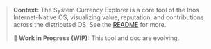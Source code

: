 > **Context:** The System Currency Explorer is a core tool of the Inos Internet-Native OS, visualizing value, reputation, and contributions across the distributed OS. See the [README](../../README.md) for more.
>
> **🚧 Work in Progress (WIP):** This tool and doc are evolving. 
